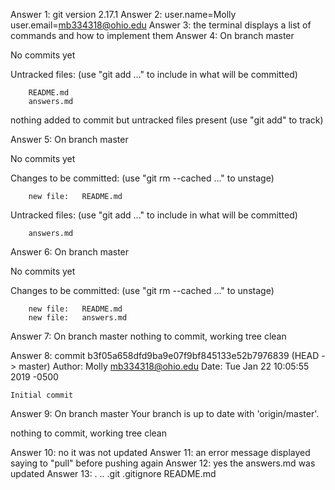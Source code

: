 Answer 1: git version 2.17.1
Answer 2: user.name=Molly
          user.email=mb334318@ohio.edu
Answer 3: the terminal displays a list of commands and how to implement them
Answer 4: On branch master

No commits yet

Untracked files:
  (use "git add <file>..." to include in what will be committed)

        README.md
        answers.md

nothing added to commit but untracked files present (use "git add" to track)

Answer 5: On branch master

No commits yet

Changes to be committed:
  (use "git rm --cached <file>..." to unstage)

        new file:   README.md

Untracked files:
  (use "git add <file>..." to include in what will be committed)

        answers.md

Answer 6: On branch master

No commits yet

Changes to be committed:
  (use "git rm --cached <file>..." to unstage)

        new file:   README.md
        new file:   answers.md

Answer 7: On branch master
nothing to commit, working tree clean

Answer 8: commit b3f05a658dfd9ba9e07f9bf845133e52b7976839 (HEAD -> master)
Author: Molly <mb334318@ohio.edu>
Date:   Tue Jan 22 10:05:55 2019 -0500

    Initial commit

Answer 9: On branch master
Your branch is up to date with 'origin/master'.

nothing to commit, working tree clean

Answer 10: no it was not updated
Answer 11: an error message displayed saying to "pull" before pushing again
Answer 12: yes the answers.md was updated
Answer 13: .  ..  .git  .gitignore  README.md

